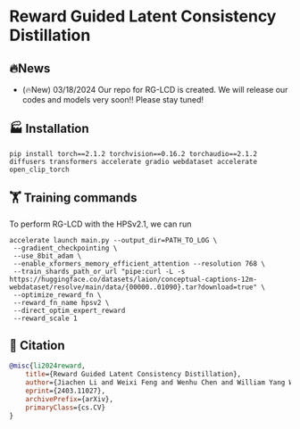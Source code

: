 # Reward Guided Latent Consistency Distillation

## 🔥News
- (🔥New) 03/18/2024 Our repo for RG-LCD is created. We will release our codes and models very soon!! Please stay tuned!

## 🏭 Installation

```
pip install torch==2.1.2 torchvision==0.16.2 torchaudio==2.1.2 diffusers transformers accelerate gradio webdataset accelerate open_clip_torch
```

## 🏋️ Training commands

To perform RG-LCD with the HPSv2.1, we can run

```
accelerate launch main.py --output_dir=PATH_TO_LOG \
 --gradient_checkpointing \
 --use_8bit_adam \
 --enable_xformers_memory_efficient_attention --resolution 768 \
 --train_shards_path_or_url "pipe:curl -L -s https://huggingface.co/datasets/laion/conceptual-captions-12m-webdataset/resolve/main/data/{00000..01090}.tar?download=true" \
 --optimize_reward_fn \
 --reward_fn_name hpsv2 \
 --direct_optim_expert_reward 
 --reward_scale 1
```

## 📃 Citation

```bibtex
@misc{li2024reward,
    title={Reward Guided Latent Consistency Distillation},
    author={Jiachen Li and Weixi Feng and Wenhu Chen and William Yang Wang},
    eprint={2403.11027},
    archivePrefix={arXiv},
    primaryClass={cs.CV}
}
```
